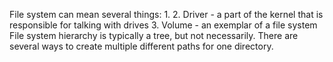 File system can mean several things:
1. 
2. Driver - a part of the kernel that is responsible for talking with drives
3. Volume - an exemplar of a file system
File system hierarchy is typically a tree, but not necessarily. There are several ways to create multiple different paths for one directory.